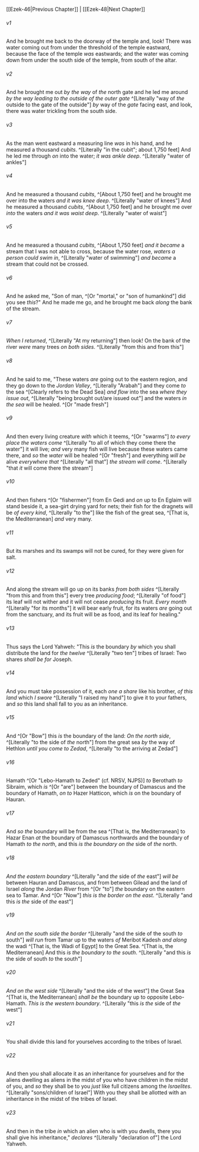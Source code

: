 ﻿---
aliases:
  - Ezekiel 47
---

[[Ezek-46|Previous Chapter]] | [[Ezek-48|Next Chapter]]

###### v1
And he brought me back to the doorway of the temple and, look! There was water coming out from under the threshold of the temple eastward, because the face of the temple _was_ eastwards; and the water was coming down from under the south side of the temple, from south of the altar.

###### v2
And he brought me out _by the way_ of _the_ north gate and he led me around _by the_ _way leading to the outside of the outer gate_ ^[Literally "way of _the_ outside to the gate of the outside"] _by_ way of the _gate_ facing east, and look, there was water trickling from the south side.

###### v3
As the man went eastward a measuring line _was_ in his hand, and he measured a thousand _cubits_. ^[Literally "in the cubit"; about 1,750 feet] And he led me through _on_ into the water; _it was_ _ankle deep_. ^[Literally "water of ankles"]

###### v4
And he measured a thousand _cubits_, ^[About 1,750 feet] and he brought me over into the waters _and_ _it was_ _knee deep_. ^[Literally "water of knees"] And he measured a thousand _cubits_, ^[About 1,750 feet] and he brought me over _into_ the waters _and_ _it was_ _waist deep_. ^[Literally "water of waist"]

###### v5
And he measured a thousand _cubits_, ^[About 1,750 feet] _and_ _it became_ a stream that I was not able to cross, because the water rose, _waters a person could swim in_, ^[Literally "water of swimming"] _and became_ a stream that could not be crossed.

###### v6
And he asked me, "Son of man, ^[Or "mortal," or "son of humankind"] did you see _this_?" And he made me go, and he brought me back _along_ the bank of the stream.

###### v7
_When I returned_, ^[Literally "At my returning"] then look! On the bank of the river _were_ many trees _on both sides_. ^[Literally "from this and from this"]

###### v8
And he said to me, "These waters _are_ going out to the eastern region, and they go down to the _Jordan Valley_, ^[Literally "Arabah"] and they come _to_ the sea ^[Clearly refers to the Dead Sea] _and flow_ into the sea _where_ _they issue out_, ^[Literally "being brought out/are issued out"] and the waters _in the sea_ will be healed. ^[Or "made fresh"]

###### v9
And then every living creature _with_ which it teems, ^[Or "swarms"] _to every place the waters come_ ^[Literally "to all of which they come there the water"] it will live; _and_ very many fish will live because these waters came there, and _so_ the _water_ will be healed ^[Or "fresh"] and everything _will be_ alive _everywhere that_ ^[Literally "all that"] _the stream will come_. ^[Literally "that _it_ will come there the stream"]

###### v10
And then fishers ^[Or "fishermen"] from En Gedi and _on_ up to En Eglaim will stand beside it, a sea-girt drying yard for nets; their fish for the dragnets will be _of every kind_, ^[Literally "to the"] like the fish of the great sea, ^[That is, the Mediterranean] _and_ very many.

###### v11
But its marshes and its swamps will not be cured, for they were given for salt.

###### v12
And along the stream will go up on its banks _from both sides_ ^[Literally "from this and from this"] every tree _producing food_; ^[Literally "of food"] its leaf will not wither and it will not cease _producing_ its fruit. _Every month_ ^[Literally "for its months"] it will bear early fruit, for its waters _are_ going out from the sanctuary, and its fruit will be as food, and its leaf for healing."

###### v13
Thus says the Lord Yahweh: "This _is_ the boundary _by_ which you shall distribute the land for _the twelve_ ^[Literally "two ten"] tribes of Israel: Two shares _shall be for_ Joseph.

###### v14
And you must take possession of it, each _one_ _a share_ like his brother, _of this land_ which _I swore_ ^[Literally "I raised my hand"] to give it to your fathers, and _so_ this land shall fall to you as an inheritance.

###### v15
And ^[Or "Bow"] this _is_ the boundary of the land: _On the north side_, ^[Literally "to the side of _the_ north"] from the great sea _by_ the way of Hethlon _until you come to Zedad_, ^[Literally "to the arriving at Zedad"]

###### v16
Hamath ^[Or "Lebo-Hamath to Zeded" (cf. NRSV, NJPS)] _to_ Berothath _to_ Sibraim, which _is_ ^[Or "are"] between the boundary of Damascus and the boundary of Hamath, _on to_ Hazer Hatticon, which _is_ on the boundary of Hauran.

###### v17
And _so_ _the_ boundary will be from the sea ^[That is, the Mediterranean] to Hazar Enan _at_ the boundary of Damascus northwards and the boundary of Hamath _to the north_, and this _is the boundary on the_ side of _the_ north.

###### v18
_And the eastern boundary_ ^[Literally "and _the_ side of _the_ east"] _will be_ between Hauran and Damascus, and from between Gilead and the land of Israel _along_ the Jordan _River_ from ^[Or "to"] _the_ boundary on the eastern sea to Tamar. And ^[Or "Now"] _this is the border on the east_. ^[Literally "and this _is the_ side of _the_ east"]

###### v19
_And on the south side the border_ ^[Literally "and the side of the south _to_ south"] _will run_ from Tamar up to the waters _of_ Meribot Kadesh _and along_ the wadi ^[That is, the Wadi of Egypt] to the Great Sea. ^[That is, the Mediterranean] And this _is_ _the boundary to the south_. ^[Literally "and this _is_ the side of south _to_ the south"]

###### v20
_And on the west side_ ^[Literally "and the side of the west"] the Great Sea ^[That is, the Mediterranean] _shall be_ the boundary up to opposite Lebo-Hamath. _This is the western boundary_. ^[Literally "this _is the_ side of _the_ west"]

###### v21
You shall divide this land for yourselves according to the tribes of Israel.

###### v22
And then you shall allocate it as an inheritance for yourselves and for the aliens dwelling as aliens in the midst of you who have children in the midst of you, and _so_ they shall be to you _just_ like full citizens among the _Israelites_. ^[Literally "sons/children of Israel"] With you they shall be allotted with an inheritance in the midst of the tribes of Israel.

###### v23
And then in the tribe _in_ which an alien who is with you dwells, there you shall give his inheritance," _declares_ ^[Literally "declaration of"] the Lord Yahweh.